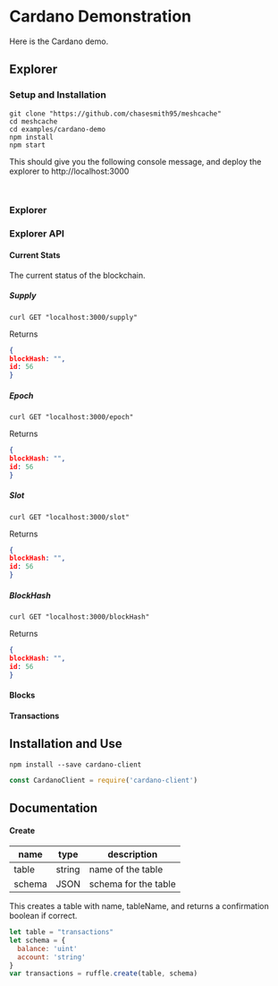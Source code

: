 # Cardano Demonstration

Here is the Cardano demo.


## Explorer 


### Setup and Installation

```console
git clone "https://github.com/chasesmith95/meshcache"
cd meshcache 
cd examples/cardano-demo
npm install
npm start
```

This should give you the following console message, and deploy the explorer to http://localhost:3000

```console 


````


### Explorer 



### Explorer API

#### Current Stats 
The current status of the blockchain. 

##### Supply 

```
curl GET "localhost:3000/supply"
```

Returns 

```JSON
{
blockHash: "",
id: 56 
}

```

##### Epoch

```
curl GET "localhost:3000/epoch"
```

Returns 

```JSON
{
blockHash: "",
id: 56 
}

```

##### Slot 

```
curl GET "localhost:3000/slot"
```

Returns 

```JSON
{
blockHash: "",
id: 56 
}

```

##### BlockHash

```
curl GET "localhost:3000/blockHash"
```

Returns 

```JSON
{
blockHash: "",
id: 56 
}

```


#### Blocks  



#### Transactions 






## Installation and Use

```
npm install --save cardano-client
```

```javascript 
const CardanoClient = require('cardano-client')
````

## Documentation

#### 

#### Create

| name  |  type |  description  
|---    |---    |     ---         |
|  table | string  |  name of the table |
|  schema | JSON  |  schema for the table |

This creates a table with name, tableName, and returns a confirmation boolean if correct.

```javascript
let table = "transactions"
let schema = {
  balance: 'uint'
  account: 'string'
}
var transactions = ruffle.create(table, schema)
```


